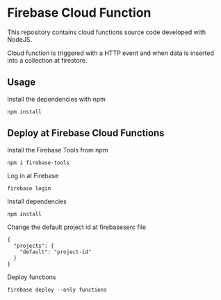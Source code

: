 # Firebase Cloud Function
This repository contains cloud functions source code developed with NodeJS. 

Cloud function is triggered with a HTTP event and when data is inserted into a collection at firestore.

## Usage
Install the dependencies with npm

    npm install

## Deploy at Firebase Cloud Functions
Install the Firebase Tools from npm

	npm i firebase-tools

Log in at Firebase	

	firebase login

Install dependencies

	npm install

Change the default project id at firebaseserc file

	{
	  "projects": {
	    "default": "project-id"
	  }
	}

Deploy functions

	firebase deploy --only functions